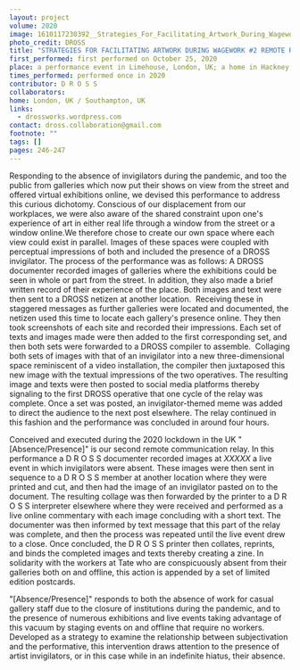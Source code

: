 ```yaml
---
layout: project
volume: 2020
image: 1610117230392__Strategies_For_Facilitating_Artwork_During_Wagework__2_Remote_Relay__Absence_Presence_--D_R_O_S_S.png
photo_credit: DROSS
title: "STRATEGIES FOR FACILITATING ARTWORK DURING WAGEWORK #2 REMOTE RELAY [ABSENCE/PRESENCE]"
first_performed: first performed on October 25, 2020
place: a performance event in Limehouse, London, UK; a home in Hackney, London, UK; an artist&apos;s studio in Southampton, Hampshire, UK; and online
times_performed: performed once in 2020
contributor: D R O S S
collaborators:
home: London, UK / Southampton, UK
links:
  - drossworks.wordpress.com
contact: dross.collaboration@gmail.com
footnote: ""
tags: []
pages: 246-247
---
```


Responding to the absence of invigilators during the pandemic, and too the public from galleries which now put their shows on view from the street and offered virtual exhibitions online, we devised this performance to address this curious dichotomy. Conscious of our displacement from our workplaces, we were also aware of the shared constraint upon one's experience of art in either real life through a window from the street or a window online.We therefore chose to create our own space where each view could exist in parallel. Images of these spaces were coupled with perceptual impressions of both and included the presence of a DROSS invigilator. The process of the performance was as follows: A DROSS documenter recorded images of galleries where the exhibitions could be seen in whole or part from the street. In addition, they also made a brief written record of their experience of the place. Both images and text were then sent to a DROSS netizen at another location.  Receiving these in staggered messages as further galleries were located and documented, the netizen used this time to locate each gallery's presence online. They then took screenshots of each site and recorded their impressions. Each set of texts and images made were then added to the first corresponding set, and then both sets were forwarded to a DROSS compiler to assemble.  Collaging both sets of images with that of an invigilator into a new three-dimensional space reminiscent of a video installation, the compiler then juxtaposed this new image with the textual impressions of the two operatives. The resulting image and texts were then posted to social media platforms thereby signaling to the first DROSS operative that one cycle of the relay was complete. Once a set was posted, an invigilator-themed meme was added to direct the audience to the next post elsewhere. The relay continued in this fashion and the performance was concluded in around four hours.

Conceived and executed during the 2020 lockdown in the UK "\[Absence/Presence\]" is our second remote communication relay. In this performance a D R O S S documenter recorded images at _XXXXX_ a live event in which invigilators were absent. These images were then sent in sequence to a D R O S S member at another location where they were printed and cut, and then had the image of an invigilator pasted on to the document. The resulting collage was then forwarded by the printer to a D R O S S interpreter elsewhere where they were received and performed as a live online commentary with each image concluding with a short text. The documenter was then informed by text message that this part of the relay was complete, and then the process was repeated until the live event drew to a close. Once concluded, the D R O S S printer then collates, reprints, and binds the completed images and texts thereby creating a zine. In solidarity with the workers at Tate who are conspicuously absent from their galleries both on and offline, this action is appended by a set of limited edition postcards.

"\[Absence/Presence\]" responds to both the absence of work for casual gallery staff due to the closure of institutions during the pandemic, and to the presence of numerous exhibitions and live events taking advantage of this vacuum by staging events on and offline that require no workers. Developed as a strategy to examine the relationship between subjectivation and the performative, this intervention draws attention to the presence of artist invigilators, or in this case while in an indefinite hiatus, their absence.
